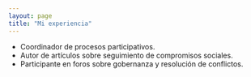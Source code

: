 ```yaml
---
layout: page
title: "Mi experiencia"
---
```


- Coordinador de procesos participativos.
- Autor de artículos sobre seguimiento de compromisos sociales.
- Participante en foros sobre gobernanza y resolución de conflictos.
